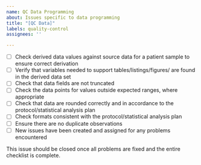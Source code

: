 ```yaml
---
name: QC Data Programming
about: Issues specific to data programming
title: "[QC Data]"
labels: quality-control
assignees: ''

---
```


- [ ] Check derived data values against source data for a patient sample to ensure correct derivation
- [ ] Verify that variables needed to support tables/listings/figures/ are found in the derived data set
- [ ] Check that data fields are not truncated
- [ ] Check the data points for values outside expected ranges, where appropriate
- [ ] Check that data are rounded correctly and in accordance to the protocol/statistical analysis plan
- [ ] Check formats consistent with the protocol/statistical analysis plan
- [ ] Ensure there are no duplicate observations
- [ ] New issues have been created and assigned for any problems encountered

This issue should be closed once all problems are fixed and the entire checklist is complete.
